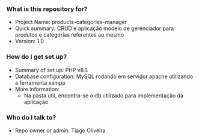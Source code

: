 ### What is this repository for? ###

* Project Name: products-categories-manager
* Quick summary: CRUD e aplicação modelo de gerenciador para produtos e categorias referentes ao mesmo
* Version: 1.0

### How do I get set up? ###

* Summary of set up: PHP v8.1.
* Database configuration: MySQL rodando em servidor apache utilizando a ferramenta xampp
* More information: 
  * Na pasta util, encontra-se o db utilizado para implementação da aplicação

### Who do I talk to? ###

* Repo owner or admin: Tiago Oliveira
